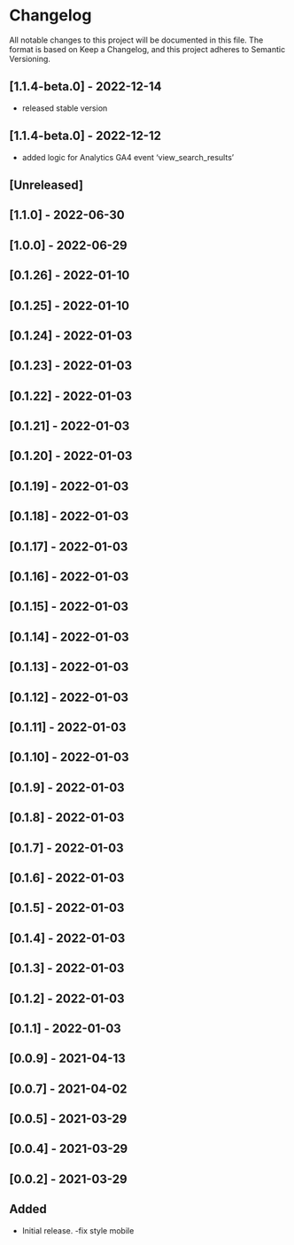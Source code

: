 # Changelog
All notable changes to this project will be documented in this file.
The format is based on Keep a Changelog,
and this project adheres to Semantic Versioning.

## [1.1.4-beta.0] - 2022-12-14
- released stable version

## [1.1.4-beta.0] - 2022-12-12

- added logic for Analytics GA4 event ‘view_search_results’

## [Unreleased]

## [1.1.0] - 2022-06-30

## [1.0.0] - 2022-06-29

## [0.1.26] - 2022-01-10

## [0.1.25] - 2022-01-10

## [0.1.24] - 2022-01-03

## [0.1.23] - 2022-01-03

## [0.1.22] - 2022-01-03

## [0.1.21] - 2022-01-03

## [0.1.20] - 2022-01-03

## [0.1.19] - 2022-01-03

## [0.1.18] - 2022-01-03

## [0.1.17] - 2022-01-03

## [0.1.16] - 2022-01-03

## [0.1.15] - 2022-01-03

## [0.1.14] - 2022-01-03

## [0.1.13] - 2022-01-03

## [0.1.12] - 2022-01-03

## [0.1.11] - 2022-01-03

## [0.1.10] - 2022-01-03

## [0.1.9] - 2022-01-03

## [0.1.8] - 2022-01-03

## [0.1.7] - 2022-01-03

## [0.1.6] - 2022-01-03

## [0.1.5] - 2022-01-03

## [0.1.4] - 2022-01-03

## [0.1.3] - 2022-01-03

## [0.1.2] - 2022-01-03

## [0.1.1] - 2022-01-03

## [0.0.9] - 2021-04-13

## [0.0.7] - 2021-04-02

## [0.0.5] - 2021-03-29

## [0.0.4] - 2021-03-29

## [0.0.2] - 2021-03-29

## Added

- Initial release.
-fix style mobile